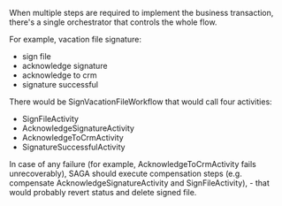 When multiple steps are required to implement the business transaction, there's a single orchestrator that controls the whole flow.

For example, vacation file signature:
- sign file
- acknowledge signature
- acknowledge to crm
- signature successful

There would be SignVacationFileWorkflow that would call four activities:
- SignFileActivity
- AcknowledgeSignatureActivity
- AcknowledgeToCrmActivity
- SignatureSuccessfulActivity

In case of any failure (for example, AcknowledgeToCrmActivity fails unrecoverably), SAGA should execute compensation steps (e.g. compensate AcknowledgeSignatureActivity and SignFileActivity), - that would probably revert status and delete signed file.
